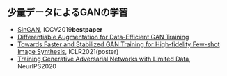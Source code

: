 <a id="LowData"></a>

## 少量データによるGANの学習

- [SinGAN](https://arxiv.org/abs/1905.01164), ICCV2019**bestpaper**
- [Differentiable Augmentation for Data-Efficient GAN Training](https://arxiv.org/abs/2006.10738)
- [Towards Faster and Stabilized GAN Training for High-fidelity Few-shot Image Synthesis](https://arxiv.org/abs/2101.04775.pdf), ICLR2021(poster)
- [Training Generative Adversarial Networks with Limited Data](https://arxiv.org/abs/2006.06676.pdf), NeurIPS2020